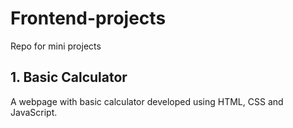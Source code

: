 # Frontend-projects
Repo for mini projects

## 1. Basic Calculator
A webpage with basic calculator developed using HTML, CSS and JavaScript.